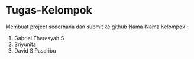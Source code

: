 # Tugas-Kelompok
Membuat project sederhana dan submit ke github
Nama-Nama Kelompok :
1. Gabriel Theresyah S
2. Sriyunita
3. David S Pasaribu
